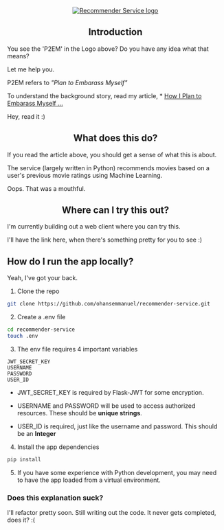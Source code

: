 <p align="center"><a href="#" target="_blank" rel="noopener noreferrer"> <img src="https://image.ibb.co/evGJH7/Artboard_1_3x.png" alt="Recommender Service logo"></a></p>

<h2 align="center">Introduction</h2>
You see the 'P2EM' in the Logo above? Do you have any idea what that means?

Let me help you.

P2EM refers to _"Plan to Embarass Myself"_

To understand the background story, read my article, \*
<a href="https://codeburst.io/how-i-plan-to-embarrass-myself-by-attempting-to-learn-12-incredibly-hard-skills-one-a-month-622ab0acc05b" target="_blank" rel="noopener noreferrer">How I Plan to Embarass Myself ...</a>

Hey, read it :)

<h2 align="center">What does this do?</h2>
If you read the article above, you should get a sense of what this is about.

The service (largely written in Python) recommends movies based on a user's previous movie ratings using Machine Learning.

Oops. That was a mouthful.

<h2 align="center">Where can I try this out? </h2>
I'm currently building out a web client where you can try this.

I'll have the link here, when there's something pretty for you to see :)

<h2>How do I run the app locally?</h2>
Yeah, I've got your back.

1.  Clone the repo

```bash
git clone https://github.com/ohansemmanuel/recommender-service.git
```

2.  Create a .env file

```bash
cd recommender-service
touch .env
```

3.  The env file requires 4 important variables

```env
JWT_SECRET_KEY
USERNAME
PASSWORD
USER_ID
```

* JWT_SECRET_KEY is required by Flask-JWT for some encryption.

* USERNAME and PASSWORD will be used to access authorized resources. These should be **unique strings**.

* USER_ID is required, just like the username and password. This should be an **Integer**

4.  Install the app dependencies

```bash
pip install
```

5.  If you have some experience with Python development, you may need to have the app loaded from a virtual environment.

### Does this explanation suck?

I'll refactor pretty soon. Still writing out the code. It never gets completed, does it? :(

